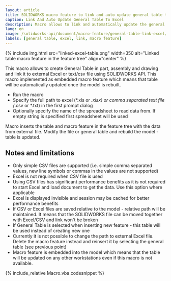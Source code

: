 ```yaml
---
layout: article
title: SOLIDWORKS macro feature to link and auto update general table to Excel
caption: Link And Auto Update General Table To Excel
description: Macro allows to link and automatically update the general table to external Excel or text/CSV file using SOLIDWORKS API
lang: en
image: /solidworks-api/document/macro-feature/general-table-link-excel/linked-excel-table.png
labels: [general table, excel, link, macro feature]
---
```

{% include img.html src="linked-excel-table.png" width=350 alt="Linked table macro feature in the feature tree" align="center" %}

This macro allows to create General Table in part, assembly and drawing and link it to external Excel or text/csv file using SOLIDWORKS API. This macro implemented as embedded macro feature which means that table will be automatically updated once the model is rebuilt.

* Run the macro
* Specify the full path to excel (*.xls or *.xlsx) or comma separated text file (*.csv or *.txt) in the first prompt dialog
* Optionally specify the name of the spreadsheet to read data from. If empty string is specified first spreadsheet will be used

Macro inserts the table and macro feature in the feature tree with the data from external file. Modify the file or general table and rebuild the model - table is updated.

## Notes and limitations

* Only simple CSV files are supported (i.e. simple comma separated values, new line symbols or commas in the values are not supported)
* Excel is not required when CSV file is used
* Using CSV files has significant performance benefits as it is not required to start Excel and load document to get the data. Use this option where applicable
* Excel is displayed invisible and session may be cached for better performance benefits
* If CSV or Excel files are saved relative to the model - relative path will be maintained. It means that the SOLIDWORKS file can be moved together with Excel/CSV and link won't be broken
* If General Table is selected when inserting new feature - this table will be used instead of creating new one
* Currently it is not possible to change the path to external Excel file. Delete the macro feature instead and reinsert it by selecting the general table (see previous point)
* Macro feature is embedded into the model which means that the table will be updated on any other workstations even if this macro is not available.

{% include_relative Macro.vba.codesnippet %}
